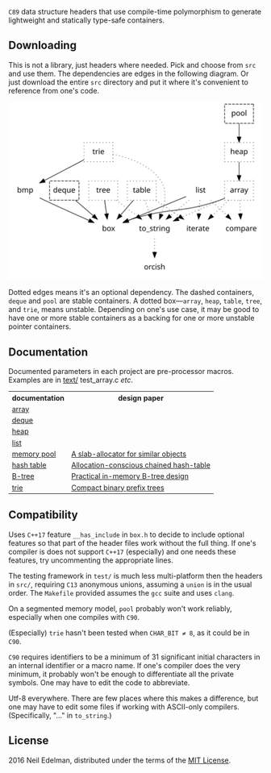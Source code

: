 `C89` data structure headers that use compile-time polymorphism to
generate lightweight and statically type-safe containers.

## Downloading ##

This is not a library, just headers where needed. Pick and choose
from `src` and use them. The dependencies are edges in the following
diagram. Or just download the entire `src` directory and put it
where it's convenient to reference from one's code.

![Dependencies](dependencies.svg)

Dotted edges means it's an optional dependency. The dashed containers,
`deque` and `pool` are stable containers. A dotted box—`array`,
`heap`, `table`, `tree`, and `trie`, means unstable. Depending on
one's use case, it may be good to have one or more stable containers
as a backing for one or more unstable pointer containers.

## Documentation ##

Documented parameters in each project are pre-processor macros.
Examples are in [text/](]test/) test_array.c _etc_.

<table><tr>
<th>documentation</th>
<th>design paper</th>
</tr>
<tr><td><a href = "doc/array/">array</a></td><td></td></tr>
<tr><td><a href = "doc/deque/">deque</a></td><td></td></tr>
<tr><td><a href = "doc/heap/">heap</a></td><td></td></tr>
<tr><td><a href = "doc/list/">list</a></td><td></td></tr>
<tr>
<td><a href = "doc/pool/">memory pool</a></td>
<td><a href = "doc/pool/pool.pdf">A slab-allocator for similar objects</a></td>
</tr><tr>
<td><a href = "doc/table/">hash table</a></td>
<td><a href = "doc/table/table.pdf">Allocation-conscious chained hash-table</a></td>
</tr><tr>
<td><a href = "doc/tree/">B-tree</a></td>
<td><a href = "doc/tree/tree.pdf">Practical in-memory B-tree design</a></td>
</tr><tr>
<td><a href = "doc/trie/">trie</a></td>
<td><a href = "doc/trie/trie.pdf">Compact binary prefix trees</a></td>
</tr></table>

## Compatibility ##

Uses `C++17` feature `__has_include` in `box.h` to decide to include
optional features so that part of the header files work without the
full thing. If one's compiler is does not support `C++17` (especially)
and one needs these features, try uncommenting the appropriate
lines.

The testing framework in `test/` is much less multi-platform then
the headers in `src/`, requiring `C13` anonymous unions, assuming
a `union` is in the usual order. The `Makefile` provided assumes
the `gcc` suite and uses `clang`.

On a segmented memory model, `pool` probably won't work reliably,
especially when one compiles with `C90`.

(Especially) `trie` hasn't been tested when `CHAR_BIT ≠ 8`, as it
could be in `C90`.

`C90` requires identifiers to be a minimum of 31 significant initial
characters in an internal identifier or a macro name. If one's
compiler does the very minimum, it probably won't be enough to
differentiate all the private symbols. One may have to edit the
code to abbreviate.

Utf-8 everywhere. There are few places where this makes a difference,
but one may have to edit some files if working with ASCII-only
compilers. (Specifically, "…" in `to_string`.)

## License ##

2016 Neil Edelman, distributed under the terms of the [MIT
License](https://opensource.org/licenses/MIT).
